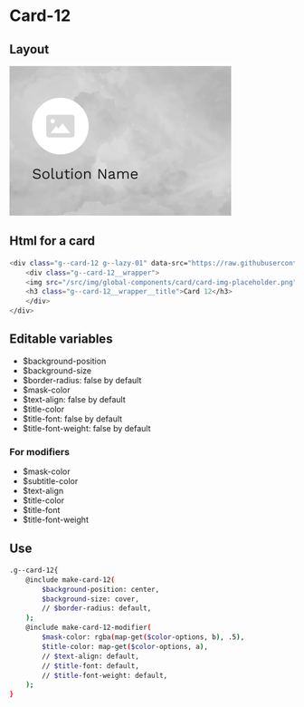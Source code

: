 # Card-12

## Layout

![alt text][card-12]

[card-12]: /src/img/global-components/card/card-12.png

## Html for a card

```sh
<div class="g--card-12 g--lazy-01" data-src="https://raw.githubusercontent.com/team-thunderfoot/ui/main/src/img/global-components/card/card-bg-placeholder.jpg">
    <div class="g--card-12__wrapper">
    <img src="/src/img/global-components/card/card-img-placeholder.png" alt="" class="g--card-12__wrapper__media g--lazy-01">
    <h3 class="g--card-12__wrapper__title">Card 12</h3>
    </div>
</div>
```

## Editable variables

- $background-position
- $background-size
- $border-radius: false by default
- $mask-color
- $text-align: false by default
- $title-color
- $title-font: false by default
- $title-font-weight: false by default

### For modifiers

- $mask-color
- $subtitle-color
- $text-align
- $title-color
- $title-font
- $title-font-weight

## Use

```sh
.g--card-12{
    @include make-card-12(
        $background-position: center,
        $background-size: cover,
        // $border-radius: default,
    );
    @include make-card-12-modifier(
        $mask-color: rgba(map-get($color-options, b), .5),
        $title-color: map-get($color-options, a),
        // $text-align: default,
        // $title-font: default,
        // $title-font-weight: default,
    );
}
```
